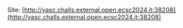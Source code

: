 Site: [http://yasc.challs.external.open.ecsc2024.it:38208](http://yasc.challs.external.open.ecsc2024.it:38208)
